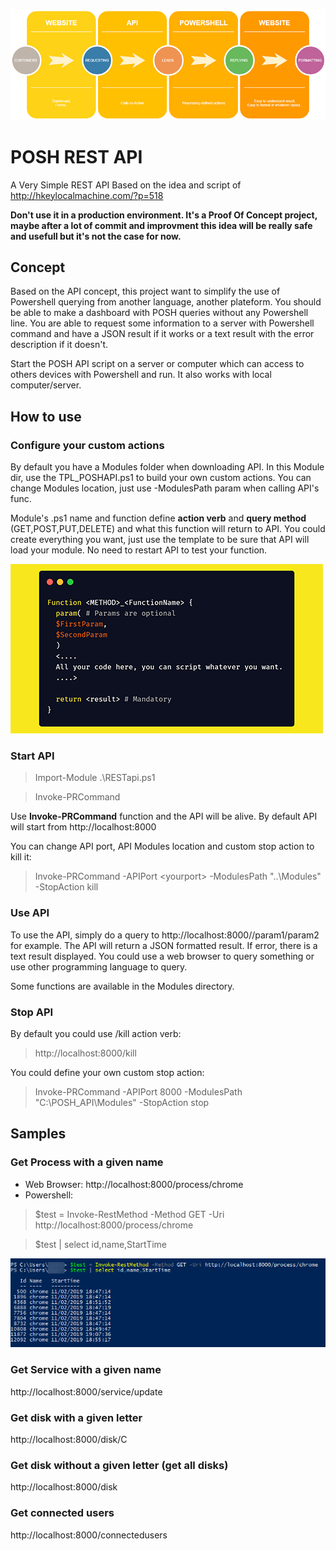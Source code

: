 ![API Diagram](https://github.com/qschweitzer/POSH-REST-API/blob/master/DOCS/API_Diagram.png)
# POSH REST API
A Very Simple REST API
Based on the idea and script of http://hkeylocalmachine.com/?p=518

**Don't use it in a production environment. It's a Proof Of Concept project, maybe after a lot of commit and improvment this idea will be really safe and usefull but it's not the case for now.**

## Concept
Based on the API concept, this project want to simplify the use of Powershell querying from another language, another plateform.
You should be able to make a dashboard with POSH queries without any Powershell line.
You are able to request some information to a server with Powershell command and have a JSON result if it works or a text result with the error description if it doesn't.

Start the POSH API script on a server or computer which can access to others devices with Powershell and run.
It also works with local computer/server.

## How to use

### Configure your custom actions
By default you have a Modules folder when downloading API.
In this Module dir, use the TPL_POSHAPI.ps1 to build your own custom actions.
You can change Modules location, just use -ModulesPath param when calling API's func.

Module's .ps1 name and function define **action verb** and **query method** (GET,POST,PUT,DELETE) and what this function will return to API.
You could create everything you want, just use the template to be sure that API will load your module. No need to restart API to test your function.

![API Function Sample](https://github.com/qschweitzer/POSH-REST-API/blob/master/DOCS/POSH%20API%20FUNC%20SAMPLE.png)

### Start API
> Import-Module .\RESTapi.ps1

> Invoke-PRCommand

Use **Invoke-PRCommand** function and the API will be alive.
By default API will start from http://localhost:8000

You can change API port, API Modules location and custom stop action to kill it:

> Invoke-PRCommand -APIPort \<yourport> -ModulesPath "..\Modules" -StopAction kill

### Use API
To use the API, simply do a query to http://localhost:8000/<actionverb>/param1/param2 for example.
The API will return a JSON formatted result. If error, there is a text result displayed.
You could use a web browser to query something or use other programming language to query.

Some functions are available in the Modules directory.

### Stop API
By default you could use /kill action verb:
> http://localhost:8000/kill

You could define your own custom stop action:
> Invoke-PRCommand -APIPort 8000 -ModulesPath "C:\POSH_API\Modules" -StopAction stop

## Samples
### Get Process with a given name
* Web Browser: http://localhost:8000/process/chrome
* Powershell:
> $test = Invoke-RestMethod -Method GET -Uri http://localhost:8000/process/chrome

> $test | select id,name,StartTime

![Sample Process Chrome](https://github.com/qschweitzer/POSH-REST-API/blob/master/DOCS/samples/process_chrome/1.png)
### Get Service with a given name
http://localhost:8000/service/update
### Get disk with a given letter
http://localhost:8000/disk/C
### Get disk **without** a given letter (get all disks)
http://localhost:8000/disk
### Get connected users
http://localhost:8000/connectedusers
